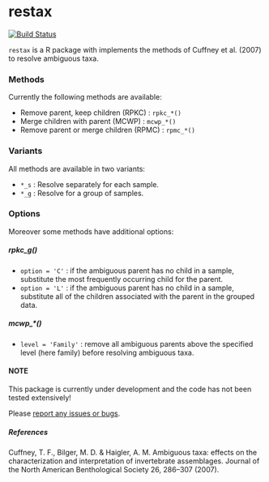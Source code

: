 restax
=============


[![Build Status](https://travis-ci.org/EDiLD/restax.png)](https://travis-ci.org/EDiLD/restax)

`restax` is a R package with implements the methods of Cuffney et al. (2007) to
resolve ambiguous taxa.

### Methods
Currently the following methods are available:

+ Remove parent, keep children (RPKC) : `rpkc_*()`
+ Merge children with parent (MCWP) : `mcwp_*()`
+ Remove parent or merge children (RPMC) : `rpmc_*()`

### Variants
All methods are available in two variants:

+ `*_s` : Resolve separately for each sample.
+ `*_g` : Resolve for a group of samples.

### Options
Moreover some methods have additional options:

##### rpkc_g()
+ `option = 'C'` : if the ambiguous parent has no child in a sample, 
substitute the most frequently occurring child for the parent.
+ `option = 'L'` : if the ambiguous parent has no child in a sample, 
substitute all of the children associated with the parent in the grouped data.

##### mcwp_*()

+ `level = 'Family'` : remove all ambiguous parents above the specified level 
(here family) before resolving ambiguous taxa.


#### NOTE
This package is currently under development and the code has not been tested extensively!

Please [report any issues or bugs](https://github.com/EDiLD/restax/issues).


##### References
Cuffney, T. F., Bilger, M. D. & Haigler, A. M. Ambiguous taxa: effects on the characterization and interpretation of invertebrate assemblages. Journal of the North American Benthological Society 26, 286–307 (2007).

